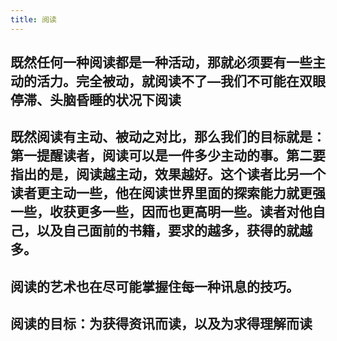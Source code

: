 ```yaml
---
title: 阅读
---
```


## 既然任何一种阅读都是一种活动，那就必须要有一些主动的活力。完全被动，就阅读不了—我们不可能在双眼停滞、头脑昏睡的状况下阅读
## 既然阅读有主动、被动之对比，那么我们的目标就是：第一提醒读者，阅读可以是一件多少主动的事。第二要指出的是，阅读越主动，效果越好。这个读者比另一个读者更主动一些，他在阅读世界里面的探索能力就更强一些，收获更多一些，因而也更高明一些。读者对他自己，以及自己面前的书籍，要求的越多，获得的就越多。
## 阅读的艺术也在尽可能掌握住每一种讯息的技巧。
## 阅读的目标：为获得资讯而读，以及为求得理解而读
##
